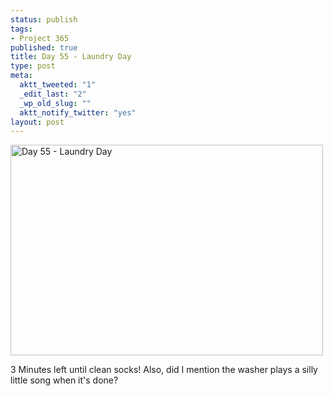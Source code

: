 ```yaml
--- 
status: publish
tags: 
- Project 365
published: true
title: Day 55 - Laundry Day
type: post
meta: 
  aktt_tweeted: "1"
  _edit_last: "2"
  _wp_old_slug: ""
  aktt_notify_twitter: "yes"
layout: post
---
```

<a href="http://www.flickr.com/photos/freeed/5475137469/" title="Day 55 - Laundry Day by Fred​, on Flickr"><img src="http://farm6.static.flickr.com/5099/5475137469_a413fcb600.jpg" width="500" height="337" alt="Day 55 - Laundry Day" /></a>

3 Minutes left until clean socks! Also, did I mention the washer plays a silly little song when it's done?
